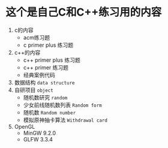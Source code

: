 # 这个是自己C和C++练习用的内容  

1. c的内容
    * acm练习题
    * c primer plus 练习题
2. c++的内容
    * c++ primer plus 练习题
    * c++ primer 练习题
    * 经典案例代码
3. 数据结构 `data structure`  
4. 自研项目 `object`  
    * 随机数研究 `random`
    * 少女前线随机数列表 `Random form`
    * 随机数 `Random number`
    * 模拟原神抽卡算法 `Withdrawal card`
5. OpenGL
    * MinGW 9.2.0
    * GLFW 3.3.4